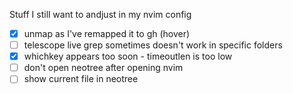Stuff I still want to andjust in my nvim config
 - [x] unmap <C-K> as I've remapped it to gh (hover)
 - [ ] telescope live grep sometimes doesn't work in specific folders
 - [x] whichkey appears too soon - timeoutlen is too low
 - [ ] don't open neotree after opening nvim
 - [ ] show current file in neotree
